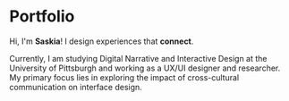 # Portfolio

Hi, I'm **Saskia**!
I design experiences that **connect**.

Currently, I am studying Digital Narrative and Interactive Design at the University of Pittsburgh and working as a UX/UI designer and researcher. My primary focus lies in exploring the impact of cross-cultural communication on interface design.

